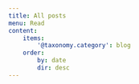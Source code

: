 ```yaml
---
title: All posts
menu: Read
content:
    items:
        '@taxonomy.category': blog
    order:
        by: date
        dir: desc
---
```

